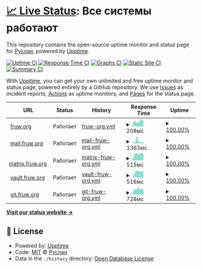 # [📈 Live Status](https://up.fruw.org): <!--live status--> **Все системы работают**

This repository contains the open-source uptime monitor and status page for [Руслан](fruw.org), powered by [Upptime](https://github.com/upptime/upptime).

[![Uptime CI](https://github.com/fruworg/upptime/workflows/Uptime%20CI/badge.svg)](https://github.com/fruworg/upptime/actions?query=workflow%3A%22Uptime+CI%22)
[![Response Time CI](https://github.com/fruworg/upptime/workflows/Response%20Time%20CI/badge.svg)](https://github.com/fruworg/upptime/actions?query=workflow%3A%22Response+Time+CI%22)
[![Graphs CI](https://github.com/fruworg/upptime/workflows/Graphs%20CI/badge.svg)](https://github.com/fruworg/upptime/actions?query=workflow%3A%22Graphs+CI%22)
[![Static Site CI](https://github.com/fruworg/upptime/workflows/Static%20Site%20CI/badge.svg)](https://github.com/fruworg/upptime/actions?query=workflow%3A%22Static+Site+CI%22)
[![Summary CI](https://github.com/fruworg/upptime/workflows/Summary%20CI/badge.svg)](https://github.com/fruworg/upptime/actions?query=workflow%3A%22Summary+CI%22)

With [Upptime](https://upptime.js.org), you can get your own unlimited and free uptime monitor and status page, powered entirely by a GitHub repository. We use [Issues](https://github.com/fruworg/upptime/issues) as incident reports, [Actions](https://github.com/fruworg/upptime/actions) as uptime monitors, and [Pages](https://up.fruw.org) for the status page.

<!--start: status pages-->
<!-- This summary is generated by Upptime (https://github.com/upptime/upptime) -->
<!-- Do not edit this manually, your changes will be overwritten -->
<!-- prettier-ignore -->
| URL | Status | History | Response Time | Uptime |
| --- | ------ | ------- | ------------- | ------ |
| <img alt="" src="https://icons.duckduckgo.com/ip3/fruw.org.ico" height="13"> [fruw.org](https://fruw.org) | Работает | [fruw-org.yml](https://github.com/fruworg/upptime/commits/HEAD/history/fruw-org.yml) | <details><summary><img alt="Response time graph" src="./graphs/fruw-org/response-time-week.png" height="20"> 208мс</summary><br><a href="https://up.fruw.org/history/fruw-org"><img alt="Response time 208" src="https://img.shields.io/endpoint?url=https%3A%2F%2Fraw.githubusercontent.com%2Ffruworg%2Fupptime%2FHEAD%2Fapi%2Ffruw-org%2Fresponse-time.json"></a><br><a href="https://up.fruw.org/history/fruw-org"><img alt="24-hour response time 212" src="https://img.shields.io/endpoint?url=https%3A%2F%2Fraw.githubusercontent.com%2Ffruworg%2Fupptime%2FHEAD%2Fapi%2Ffruw-org%2Fresponse-time-day.json"></a><br><a href="https://up.fruw.org/history/fruw-org"><img alt="7-day response time 208" src="https://img.shields.io/endpoint?url=https%3A%2F%2Fraw.githubusercontent.com%2Ffruworg%2Fupptime%2FHEAD%2Fapi%2Ffruw-org%2Fresponse-time-week.json"></a><br><a href="https://up.fruw.org/history/fruw-org"><img alt="30-day response time 208" src="https://img.shields.io/endpoint?url=https%3A%2F%2Fraw.githubusercontent.com%2Ffruworg%2Fupptime%2FHEAD%2Fapi%2Ffruw-org%2Fresponse-time-month.json"></a><br><a href="https://up.fruw.org/history/fruw-org"><img alt="1-year response time 208" src="https://img.shields.io/endpoint?url=https%3A%2F%2Fraw.githubusercontent.com%2Ffruworg%2Fupptime%2FHEAD%2Fapi%2Ffruw-org%2Fresponse-time-year.json"></a></details> | <details><summary><a href="https://up.fruw.org/history/fruw-org">100.00%</a></summary><a href="https://up.fruw.org/history/fruw-org"><img alt="All-time uptime 100.00%" src="https://img.shields.io/endpoint?url=https%3A%2F%2Fraw.githubusercontent.com%2Ffruworg%2Fupptime%2FHEAD%2Fapi%2Ffruw-org%2Fuptime.json"></a><br><a href="https://up.fruw.org/history/fruw-org"><img alt="24-hour uptime 100.00%" src="https://img.shields.io/endpoint?url=https%3A%2F%2Fraw.githubusercontent.com%2Ffruworg%2Fupptime%2FHEAD%2Fapi%2Ffruw-org%2Fuptime-day.json"></a><br><a href="https://up.fruw.org/history/fruw-org"><img alt="7-day uptime 100.00%" src="https://img.shields.io/endpoint?url=https%3A%2F%2Fraw.githubusercontent.com%2Ffruworg%2Fupptime%2FHEAD%2Fapi%2Ffruw-org%2Fuptime-week.json"></a><br><a href="https://up.fruw.org/history/fruw-org"><img alt="30-day uptime 100.00%" src="https://img.shields.io/endpoint?url=https%3A%2F%2Fraw.githubusercontent.com%2Ffruworg%2Fupptime%2FHEAD%2Fapi%2Ffruw-org%2Fuptime-month.json"></a><br><a href="https://up.fruw.org/history/fruw-org"><img alt="1-year uptime 100.00%" src="https://img.shields.io/endpoint?url=https%3A%2F%2Fraw.githubusercontent.com%2Ffruworg%2Fupptime%2FHEAD%2Fapi%2Ffruw-org%2Fuptime-year.json"></a></details>
| <img alt="" src="https://icons.duckduckgo.com/ip3/mail.fruw.org.ico" height="13"> [mail.fruw.org](https://mail.fruw.org) | Работает | [mail-fruw-org.yml](https://github.com/fruworg/upptime/commits/HEAD/history/mail-fruw-org.yml) | <details><summary><img alt="Response time graph" src="./graphs/mail-fruw-org/response-time-week.png" height="20"> 1363мс</summary><br><a href="https://up.fruw.org/history/mail-fruw-org"><img alt="Response time 1363" src="https://img.shields.io/endpoint?url=https%3A%2F%2Fraw.githubusercontent.com%2Ffruworg%2Fupptime%2FHEAD%2Fapi%2Fmail-fruw-org%2Fresponse-time.json"></a><br><a href="https://up.fruw.org/history/mail-fruw-org"><img alt="24-hour response time 773" src="https://img.shields.io/endpoint?url=https%3A%2F%2Fraw.githubusercontent.com%2Ffruworg%2Fupptime%2FHEAD%2Fapi%2Fmail-fruw-org%2Fresponse-time-day.json"></a><br><a href="https://up.fruw.org/history/mail-fruw-org"><img alt="7-day response time 1363" src="https://img.shields.io/endpoint?url=https%3A%2F%2Fraw.githubusercontent.com%2Ffruworg%2Fupptime%2FHEAD%2Fapi%2Fmail-fruw-org%2Fresponse-time-week.json"></a><br><a href="https://up.fruw.org/history/mail-fruw-org"><img alt="30-day response time 1363" src="https://img.shields.io/endpoint?url=https%3A%2F%2Fraw.githubusercontent.com%2Ffruworg%2Fupptime%2FHEAD%2Fapi%2Fmail-fruw-org%2Fresponse-time-month.json"></a><br><a href="https://up.fruw.org/history/mail-fruw-org"><img alt="1-year response time 1363" src="https://img.shields.io/endpoint?url=https%3A%2F%2Fraw.githubusercontent.com%2Ffruworg%2Fupptime%2FHEAD%2Fapi%2Fmail-fruw-org%2Fresponse-time-year.json"></a></details> | <details><summary><a href="https://up.fruw.org/history/mail-fruw-org">100.00%</a></summary><a href="https://up.fruw.org/history/mail-fruw-org"><img alt="All-time uptime 100.00%" src="https://img.shields.io/endpoint?url=https%3A%2F%2Fraw.githubusercontent.com%2Ffruworg%2Fupptime%2FHEAD%2Fapi%2Fmail-fruw-org%2Fuptime.json"></a><br><a href="https://up.fruw.org/history/mail-fruw-org"><img alt="24-hour uptime 100.00%" src="https://img.shields.io/endpoint?url=https%3A%2F%2Fraw.githubusercontent.com%2Ffruworg%2Fupptime%2FHEAD%2Fapi%2Fmail-fruw-org%2Fuptime-day.json"></a><br><a href="https://up.fruw.org/history/mail-fruw-org"><img alt="7-day uptime 100.00%" src="https://img.shields.io/endpoint?url=https%3A%2F%2Fraw.githubusercontent.com%2Ffruworg%2Fupptime%2FHEAD%2Fapi%2Fmail-fruw-org%2Fuptime-week.json"></a><br><a href="https://up.fruw.org/history/mail-fruw-org"><img alt="30-day uptime 100.00%" src="https://img.shields.io/endpoint?url=https%3A%2F%2Fraw.githubusercontent.com%2Ffruworg%2Fupptime%2FHEAD%2Fapi%2Fmail-fruw-org%2Fuptime-month.json"></a><br><a href="https://up.fruw.org/history/mail-fruw-org"><img alt="1-year uptime 100.00%" src="https://img.shields.io/endpoint?url=https%3A%2F%2Fraw.githubusercontent.com%2Ffruworg%2Fupptime%2FHEAD%2Fapi%2Fmail-fruw-org%2Fuptime-year.json"></a></details>
| <img alt="" src="https://icons.duckduckgo.com/ip3/matrix.fruw.org.ico" height="13"> [matrix.fruw.org](https://matrix.fruw.org) | Работает | [matrix-fruw-org.yml](https://github.com/fruworg/upptime/commits/HEAD/history/matrix-fruw-org.yml) | <details><summary><img alt="Response time graph" src="./graphs/matrix-fruw-org/response-time-week.png" height="20"> 515мс</summary><br><a href="https://up.fruw.org/history/matrix-fruw-org"><img alt="Response time 515" src="https://img.shields.io/endpoint?url=https%3A%2F%2Fraw.githubusercontent.com%2Ffruworg%2Fupptime%2FHEAD%2Fapi%2Fmatrix-fruw-org%2Fresponse-time.json"></a><br><a href="https://up.fruw.org/history/matrix-fruw-org"><img alt="24-hour response time 493" src="https://img.shields.io/endpoint?url=https%3A%2F%2Fraw.githubusercontent.com%2Ffruworg%2Fupptime%2FHEAD%2Fapi%2Fmatrix-fruw-org%2Fresponse-time-day.json"></a><br><a href="https://up.fruw.org/history/matrix-fruw-org"><img alt="7-day response time 515" src="https://img.shields.io/endpoint?url=https%3A%2F%2Fraw.githubusercontent.com%2Ffruworg%2Fupptime%2FHEAD%2Fapi%2Fmatrix-fruw-org%2Fresponse-time-week.json"></a><br><a href="https://up.fruw.org/history/matrix-fruw-org"><img alt="30-day response time 515" src="https://img.shields.io/endpoint?url=https%3A%2F%2Fraw.githubusercontent.com%2Ffruworg%2Fupptime%2FHEAD%2Fapi%2Fmatrix-fruw-org%2Fresponse-time-month.json"></a><br><a href="https://up.fruw.org/history/matrix-fruw-org"><img alt="1-year response time 515" src="https://img.shields.io/endpoint?url=https%3A%2F%2Fraw.githubusercontent.com%2Ffruworg%2Fupptime%2FHEAD%2Fapi%2Fmatrix-fruw-org%2Fresponse-time-year.json"></a></details> | <details><summary><a href="https://up.fruw.org/history/matrix-fruw-org">100.00%</a></summary><a href="https://up.fruw.org/history/matrix-fruw-org"><img alt="All-time uptime 100.00%" src="https://img.shields.io/endpoint?url=https%3A%2F%2Fraw.githubusercontent.com%2Ffruworg%2Fupptime%2FHEAD%2Fapi%2Fmatrix-fruw-org%2Fuptime.json"></a><br><a href="https://up.fruw.org/history/matrix-fruw-org"><img alt="24-hour uptime 100.00%" src="https://img.shields.io/endpoint?url=https%3A%2F%2Fraw.githubusercontent.com%2Ffruworg%2Fupptime%2FHEAD%2Fapi%2Fmatrix-fruw-org%2Fuptime-day.json"></a><br><a href="https://up.fruw.org/history/matrix-fruw-org"><img alt="7-day uptime 100.00%" src="https://img.shields.io/endpoint?url=https%3A%2F%2Fraw.githubusercontent.com%2Ffruworg%2Fupptime%2FHEAD%2Fapi%2Fmatrix-fruw-org%2Fuptime-week.json"></a><br><a href="https://up.fruw.org/history/matrix-fruw-org"><img alt="30-day uptime 100.00%" src="https://img.shields.io/endpoint?url=https%3A%2F%2Fraw.githubusercontent.com%2Ffruworg%2Fupptime%2FHEAD%2Fapi%2Fmatrix-fruw-org%2Fuptime-month.json"></a><br><a href="https://up.fruw.org/history/matrix-fruw-org"><img alt="1-year uptime 100.00%" src="https://img.shields.io/endpoint?url=https%3A%2F%2Fraw.githubusercontent.com%2Ffruworg%2Fupptime%2FHEAD%2Fapi%2Fmatrix-fruw-org%2Fuptime-year.json"></a></details>
| <img alt="" src="https://icons.duckduckgo.com/ip3/vault.fruw.org.ico" height="13"> [vault.fruw.org](https://vault.fruw.org) | Работает | [vault-fruw-org.yml](https://github.com/fruworg/upptime/commits/HEAD/history/vault-fruw-org.yml) | <details><summary><img alt="Response time graph" src="./graphs/vault-fruw-org/response-time-week.png" height="20"> 516мс</summary><br><a href="https://up.fruw.org/history/vault-fruw-org"><img alt="Response time 516" src="https://img.shields.io/endpoint?url=https%3A%2F%2Fraw.githubusercontent.com%2Ffruworg%2Fupptime%2FHEAD%2Fapi%2Fvault-fruw-org%2Fresponse-time.json"></a><br><a href="https://up.fruw.org/history/vault-fruw-org"><img alt="24-hour response time 542" src="https://img.shields.io/endpoint?url=https%3A%2F%2Fraw.githubusercontent.com%2Ffruworg%2Fupptime%2FHEAD%2Fapi%2Fvault-fruw-org%2Fresponse-time-day.json"></a><br><a href="https://up.fruw.org/history/vault-fruw-org"><img alt="7-day response time 516" src="https://img.shields.io/endpoint?url=https%3A%2F%2Fraw.githubusercontent.com%2Ffruworg%2Fupptime%2FHEAD%2Fapi%2Fvault-fruw-org%2Fresponse-time-week.json"></a><br><a href="https://up.fruw.org/history/vault-fruw-org"><img alt="30-day response time 516" src="https://img.shields.io/endpoint?url=https%3A%2F%2Fraw.githubusercontent.com%2Ffruworg%2Fupptime%2FHEAD%2Fapi%2Fvault-fruw-org%2Fresponse-time-month.json"></a><br><a href="https://up.fruw.org/history/vault-fruw-org"><img alt="1-year response time 516" src="https://img.shields.io/endpoint?url=https%3A%2F%2Fraw.githubusercontent.com%2Ffruworg%2Fupptime%2FHEAD%2Fapi%2Fvault-fruw-org%2Fresponse-time-year.json"></a></details> | <details><summary><a href="https://up.fruw.org/history/vault-fruw-org">100.00%</a></summary><a href="https://up.fruw.org/history/vault-fruw-org"><img alt="All-time uptime 100.00%" src="https://img.shields.io/endpoint?url=https%3A%2F%2Fraw.githubusercontent.com%2Ffruworg%2Fupptime%2FHEAD%2Fapi%2Fvault-fruw-org%2Fuptime.json"></a><br><a href="https://up.fruw.org/history/vault-fruw-org"><img alt="24-hour uptime 100.00%" src="https://img.shields.io/endpoint?url=https%3A%2F%2Fraw.githubusercontent.com%2Ffruworg%2Fupptime%2FHEAD%2Fapi%2Fvault-fruw-org%2Fuptime-day.json"></a><br><a href="https://up.fruw.org/history/vault-fruw-org"><img alt="7-day uptime 100.00%" src="https://img.shields.io/endpoint?url=https%3A%2F%2Fraw.githubusercontent.com%2Ffruworg%2Fupptime%2FHEAD%2Fapi%2Fvault-fruw-org%2Fuptime-week.json"></a><br><a href="https://up.fruw.org/history/vault-fruw-org"><img alt="30-day uptime 100.00%" src="https://img.shields.io/endpoint?url=https%3A%2F%2Fraw.githubusercontent.com%2Ffruworg%2Fupptime%2FHEAD%2Fapi%2Fvault-fruw-org%2Fuptime-month.json"></a><br><a href="https://up.fruw.org/history/vault-fruw-org"><img alt="1-year uptime 100.00%" src="https://img.shields.io/endpoint?url=https%3A%2F%2Fraw.githubusercontent.com%2Ffruworg%2Fupptime%2FHEAD%2Fapi%2Fvault-fruw-org%2Fuptime-year.json"></a></details>
| <img alt="" src="https://icons.duckduckgo.com/ip3/git.fruw.org.ico" height="13"> [git.fruw.org](https://git.fruw.org) | Работает | [git-fruw-org.yml](https://github.com/fruworg/upptime/commits/HEAD/history/git-fruw-org.yml) | <details><summary><img alt="Response time graph" src="./graphs/git-fruw-org/response-time-week.png" height="20"> 728мс</summary><br><a href="https://up.fruw.org/history/git-fruw-org"><img alt="Response time 728" src="https://img.shields.io/endpoint?url=https%3A%2F%2Fraw.githubusercontent.com%2Ffruworg%2Fupptime%2FHEAD%2Fapi%2Fgit-fruw-org%2Fresponse-time.json"></a><br><a href="https://up.fruw.org/history/git-fruw-org"><img alt="24-hour response time 659" src="https://img.shields.io/endpoint?url=https%3A%2F%2Fraw.githubusercontent.com%2Ffruworg%2Fupptime%2FHEAD%2Fapi%2Fgit-fruw-org%2Fresponse-time-day.json"></a><br><a href="https://up.fruw.org/history/git-fruw-org"><img alt="7-day response time 728" src="https://img.shields.io/endpoint?url=https%3A%2F%2Fraw.githubusercontent.com%2Ffruworg%2Fupptime%2FHEAD%2Fapi%2Fgit-fruw-org%2Fresponse-time-week.json"></a><br><a href="https://up.fruw.org/history/git-fruw-org"><img alt="30-day response time 728" src="https://img.shields.io/endpoint?url=https%3A%2F%2Fraw.githubusercontent.com%2Ffruworg%2Fupptime%2FHEAD%2Fapi%2Fgit-fruw-org%2Fresponse-time-month.json"></a><br><a href="https://up.fruw.org/history/git-fruw-org"><img alt="1-year response time 728" src="https://img.shields.io/endpoint?url=https%3A%2F%2Fraw.githubusercontent.com%2Ffruworg%2Fupptime%2FHEAD%2Fapi%2Fgit-fruw-org%2Fresponse-time-year.json"></a></details> | <details><summary><a href="https://up.fruw.org/history/git-fruw-org">100.00%</a></summary><a href="https://up.fruw.org/history/git-fruw-org"><img alt="All-time uptime 100.00%" src="https://img.shields.io/endpoint?url=https%3A%2F%2Fraw.githubusercontent.com%2Ffruworg%2Fupptime%2FHEAD%2Fapi%2Fgit-fruw-org%2Fuptime.json"></a><br><a href="https://up.fruw.org/history/git-fruw-org"><img alt="24-hour uptime 100.00%" src="https://img.shields.io/endpoint?url=https%3A%2F%2Fraw.githubusercontent.com%2Ffruworg%2Fupptime%2FHEAD%2Fapi%2Fgit-fruw-org%2Fuptime-day.json"></a><br><a href="https://up.fruw.org/history/git-fruw-org"><img alt="7-day uptime 100.00%" src="https://img.shields.io/endpoint?url=https%3A%2F%2Fraw.githubusercontent.com%2Ffruworg%2Fupptime%2FHEAD%2Fapi%2Fgit-fruw-org%2Fuptime-week.json"></a><br><a href="https://up.fruw.org/history/git-fruw-org"><img alt="30-day uptime 100.00%" src="https://img.shields.io/endpoint?url=https%3A%2F%2Fraw.githubusercontent.com%2Ffruworg%2Fupptime%2FHEAD%2Fapi%2Fgit-fruw-org%2Fuptime-month.json"></a><br><a href="https://up.fruw.org/history/git-fruw-org"><img alt="1-year uptime 100.00%" src="https://img.shields.io/endpoint?url=https%3A%2F%2Fraw.githubusercontent.com%2Ffruworg%2Fupptime%2FHEAD%2Fapi%2Fgit-fruw-org%2Fuptime-year.json"></a></details>

<!--end: status pages-->

[**Visit our status website →**](https://up.fruw.org)

## 📄 License

- Powered by: [Upptime](https://github.com/upptime/upptime)
- Code: [MIT](./LICENSE) © [Руслан](fruw.org)
- Data in the `./history` directory: [Open Database License](https://opendatacommons.org/licenses/odbl/1-0/)
